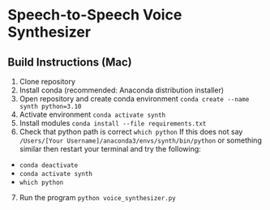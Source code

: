 # Speech-to-Speech Voice Synthesizer

## Build Instructions (Mac)
1. Clone repository
2. Install conda (recommended: Anaconda distribution installer)
3. Open repository and create conda environment
```conda create --name synth python=3.10```
4. Activate environment
```conda activate synth```
5. Install modules
```conda install --file requirements.txt```
6. Check that python path is correct
```which python```
If this does not say ```/Users/[Your Username]/anaconda3/envs/synth/bin/python``` or something similar then restart your terminal and try the following:
- ```conda deactivate```
- ```conda activate synth```
- ```which python```
7. Run the program
```python voice_synthesizer.py```